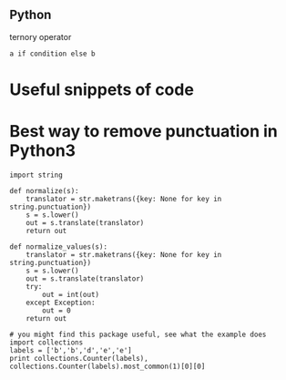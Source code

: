 ## Python

ternory operator
```
a if condition else b
```

# Useful snippets of code

# Best way to remove punctuation in Python3
```
import string

def normalize(s):
    translator = str.maketrans({key: None for key in string.punctuation})
    s = s.lower()
    out = s.translate(translator)
    return out

def normalize_values(s):
    translator = str.maketrans({key: None for key in string.punctuation})
    s = s.lower()
    out = s.translate(translator)
    try:
        out = int(out)
    except Exception:
        out = 0
    return out
```

```
# you might find this package useful, see what the example does
import collections
labels = ['b','b','d','e','e']
print collections.Counter(labels), collections.Counter(labels).most_common(1)[0][0]
```
